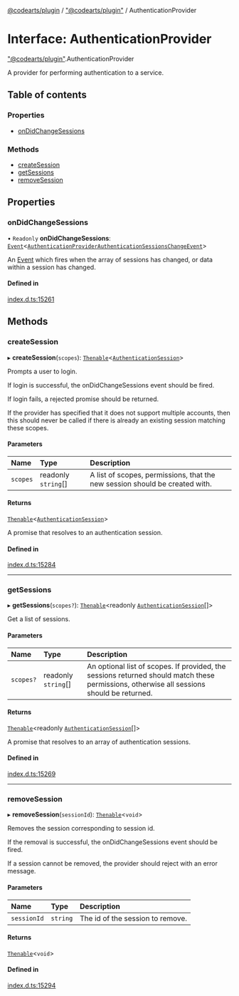 [@codearts/plugin](../README.md) / ["@codearts/plugin"](../modules/_codearts_plugin_.md) / AuthenticationProvider

# Interface: AuthenticationProvider

["@codearts/plugin"](../modules/_codearts_plugin_.md).AuthenticationProvider

A provider for performing authentication to a service.

## Table of contents

### Properties

- [onDidChangeSessions](codearts_plugin_.AuthenticationProvider.md#ondidchangesessions)

### Methods

- [createSession](codearts_plugin_.AuthenticationProvider.md#createsession)
- [getSessions](codearts_plugin_.AuthenticationProvider.md#getsessions)
- [removeSession](codearts_plugin_.AuthenticationProvider.md#removesession)

## Properties

### onDidChangeSessions

• `Readonly` **onDidChangeSessions**: [`Event`](codearts_plugin_.Event.md)<[`AuthenticationProviderAuthenticationSessionsChangeEvent`](codearts_plugin_.AuthenticationProviderAuthenticationSessionsChangeEvent.md)\>

An [Event](codearts_plugin_.Event.md) which fires when the array of sessions has changed, or data
within a session has changed.

#### Defined in

[index.d.ts:15261](https://github.com/huaweicloud/cloudide-plugin-api/blob/a055dd0/index.d.ts#L15261)

## Methods

### createSession

▸ **createSession**(`scopes`): [`Thenable`](Thenable.md)<[`AuthenticationSession`](codearts_plugin_.AuthenticationSession.md)\>

Prompts a user to login.

If login is successful, the onDidChangeSessions event should be fired.

If login fails, a rejected promise should be returned.

If the provider has specified that it does not support multiple accounts,
then this should never be called if there is already an existing session matching these
scopes.

#### Parameters

| Name | Type | Description |
| :------ | :------ | :------ |
| `scopes` | readonly `string`[] | A list of scopes, permissions, that the new session should be created with. |

#### Returns

[`Thenable`](Thenable.md)<[`AuthenticationSession`](codearts_plugin_.AuthenticationSession.md)\>

A promise that resolves to an authentication session.

#### Defined in

[index.d.ts:15284](https://github.com/huaweicloud/cloudide-plugin-api/blob/a055dd0/index.d.ts#L15284)

___

### getSessions

▸ **getSessions**(`scopes?`): [`Thenable`](Thenable.md)<readonly [`AuthenticationSession`](codearts_plugin_.AuthenticationSession.md)[]\>

Get a list of sessions.

#### Parameters

| Name | Type | Description |
| :------ | :------ | :------ |
| `scopes?` | readonly `string`[] | An optional list of scopes. If provided, the sessions returned should match these permissions, otherwise all sessions should be returned. |

#### Returns

[`Thenable`](Thenable.md)<readonly [`AuthenticationSession`](codearts_plugin_.AuthenticationSession.md)[]\>

A promise that resolves to an array of authentication sessions.

#### Defined in

[index.d.ts:15269](https://github.com/huaweicloud/cloudide-plugin-api/blob/a055dd0/index.d.ts#L15269)

___

### removeSession

▸ **removeSession**(`sessionId`): [`Thenable`](Thenable.md)<`void`\>

Removes the session corresponding to session id.

If the removal is successful, the onDidChangeSessions event should be fired.

If a session cannot be removed, the provider should reject with an error message.

#### Parameters

| Name | Type | Description |
| :------ | :------ | :------ |
| `sessionId` | `string` | The id of the session to remove. |

#### Returns

[`Thenable`](Thenable.md)<`void`\>

#### Defined in

[index.d.ts:15294](https://github.com/huaweicloud/cloudide-plugin-api/blob/a055dd0/index.d.ts#L15294)
